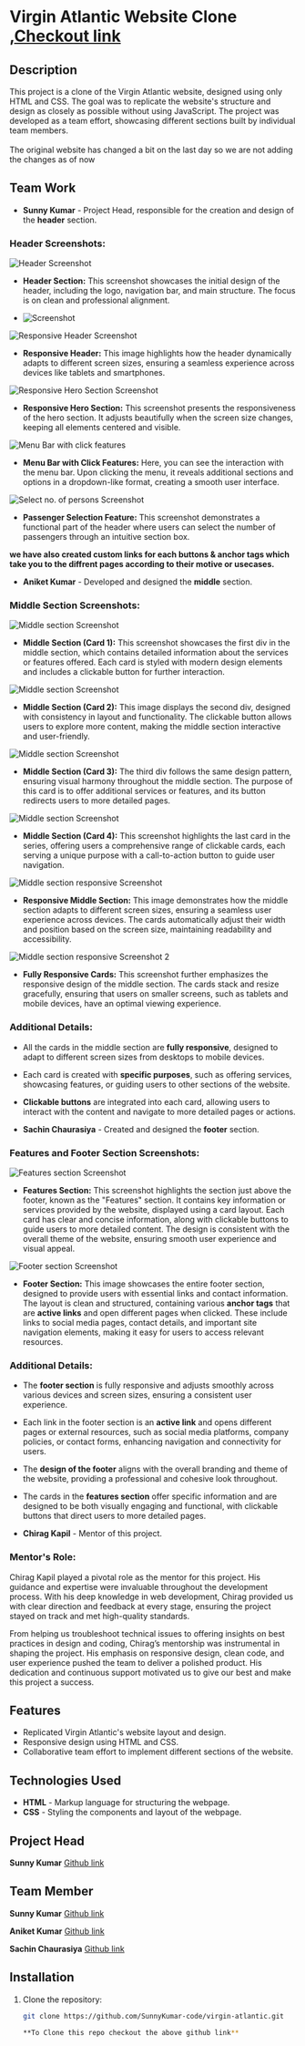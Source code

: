 # Virgin Atlantic Website Clone ,[Checkout link](https://sunnykumar-code.github.io/virgin-atlantic/)


## Description
This project is a clone of the Virgin Atlantic website, designed using only HTML and CSS. The goal was to replicate the website's structure and design as closely as possible without using JavaScript. The project was developed as a team effort, showcasing different sections built by individual team members.
<br>
<br>
The original website has changed a bit on the last day so we are not adding the changes as of now

## Team Work
- **Sunny Kumar** - Project Head, responsible for the creation and design of the **header** section.

### Header Screenshots:

![Header Screenshot](./Assets/header-screenshot-part1.jpg)
- **Header Section:** This screenshot showcases the initial design of the header, including the logo, navigation bar, and main structure. The focus is on clean and professional alignment.

- ![Screenshot](./Assets/header-screenshot-part2.jpg)

![Responsive Header Screenshot](./Assets/header-part3.png)
- **Responsive Header:** This image highlights how the header dynamically adapts to different screen sizes, ensuring a seamless experience across devices like tablets and smartphones.

![Responsive Hero Section Screenshot](./Assets/resoponsive%20hero-section.png)
- **Responsive Hero Section:** This screenshot presents the responsiveness of the hero section. It adjusts beautifully when the screen size changes, keeping all elements centered and visible.

![Menu Bar with click features](./Assets/menu-bar-on-click.jpg)
- **Menu Bar with Click Features:** Here, you can see the interaction with the menu bar. Upon clicking the menu, it reveals additional sections and options in a dropdown-like format, creating a smooth user interface.

![Select no. of persons Screenshot](./Assets/add-people-using-section-box.jpg)
- **Passenger Selection Feature:** This screenshot demonstrates a functional part of the header where users can select the number of passengers through an intuitive section box.

**we have also created custom links for each buttons & anchor tags which take you to the diffrent pages according to their motive or usecases.**


- **Aniket Kumar** - Developed and designed the **middle** section.

### Middle Section Screenshots:

![Middle section Screenshot](./Assets/middle-section-card1.jpg)
- **Middle Section (Card 1):** This screenshot showcases the first div in the middle section, which contains detailed information about the services or features offered. Each card is styled with modern design elements and includes a clickable button for further interaction.

![Middle section Screenshot](./Assets/middle-section-card2.jpg)
- **Middle Section (Card 2):** This image displays the second div, designed with consistency in layout and functionality. The clickable button allows users to explore more content, making the middle section interactive and user-friendly.

![Middle section Screenshot](./Assets/middle-section-card3.jpg)
- **Middle Section (Card 3):** The third div follows the same design pattern, ensuring visual harmony throughout the middle section. The purpose of this card is to offer additional services or features, and its button redirects users to more detailed pages.

![Middle section Screenshot](./Assets/middle-section-card4.jpg)
- **Middle Section (Card 4):** This screenshot highlights the last card in the series, offering users a comprehensive range of clickable cards, each serving a unique purpose with a call-to-action button to guide user navigation.

![Middle section responsive Screenshot](./Assets/middle-section-card-responsive.jpg)
- **Responsive Middle Section:** This image demonstrates how the middle section adapts to different screen sizes, ensuring a seamless user experience across devices. The cards automatically adjust their width and position based on the screen size, maintaining readability and accessibility.

![Middle section responsive Screenshot 2](./Assets/middle-section-card-responsive2.jpg)
- **Fully Responsive Cards:** This screenshot further emphasizes the responsive design of the middle section. The cards stack and resize gracefully, ensuring that users on smaller screens, such as tablets and mobile devices, have an optimal viewing experience.

### Additional Details:
- All the cards in the middle section are **fully responsive**, designed to adapt to different screen sizes from desktops to mobile devices.
- Each card is created with **specific purposes**, such as offering services, showcasing features, or guiding users to other sections of the website.
- **Clickable buttons** are integrated into each card, allowing users to interact with the content and navigate to more detailed pages or actions.


- **Sachin Chaurasiya** - Created and designed the **footer** section.

### Features and Footer Section Screenshots:

![Features section Screenshot](./Assets/features-section+card.jpg)
- **Features Section:** This screenshot highlights the section just above the footer, known as the "Features" section. It contains key information or services provided by the website, displayed using a card layout. Each card has clear and concise information, along with clickable buttons to guide users to more detailed content. The design is consistent with the overall theme of the website, ensuring smooth user experience and visual appeal.

![Footer section Screenshot](./Assets/footer-section.jpg)
- **Footer Section:** This image showcases the entire footer section, designed to provide users with essential links and contact information. The layout is clean and structured, containing various **anchor tags** that are **active links** and open different pages when clicked. These include links to social media pages, contact details, and important site navigation elements, making it easy for users to access relevant resources.

### Additional Details:
- The **footer section** is fully responsive and adjusts smoothly across various devices and screen sizes, ensuring a consistent user experience.
- Each link in the footer section is an **active link** and opens different pages or external resources, such as social media platforms, company policies, or contact forms, enhancing navigation and connectivity for users.
- The **design of the footer** aligns with the overall branding and theme of the website, providing a professional and cohesive look throughout.
- The cards in the **features section** offer specific information and are designed to be both visually engaging and functional, with clickable buttons that direct users to more detailed pages.




- **Chirag Kapil** - Mentor of this project.

### Mentor's Role:
Chirag Kapil played a pivotal role as the mentor for this project. His guidance and expertise were invaluable throughout the development process. With his deep knowledge in web development, Chirag provided us with clear direction and feedback at every stage, ensuring the project stayed on track and met high-quality standards. 

From helping us troubleshoot technical issues to offering insights on best practices in design and coding, Chirag’s mentorship was instrumental in shaping the project. His emphasis on responsive design, clean code, and user experience pushed the team to deliver a polished product. His dedication and continuous support motivated us to give our best and make this project a success.




## Features
- Replicated Virgin Atlantic's website layout and design.
- Responsive design using HTML and CSS.
- Collaborative team effort to implement different sections of the website.

## Technologies Used
- **HTML** - Markup language for structuring the webpage.
- **CSS** - Styling the components and layout of the webpage.

## Project Head
**Sunny Kumar** 
[Github link](https://github.com/SunnyKumar-code)



## Team Member
**Sunny Kumar** 
[Github link](https://github.com/SunnyKumar-code)

**Aniket Kumar**
[Github link](https://github.com/shinigl)

**Sachin Chaurasiya**
[Github link](https://github.com/chaurasiya-sachin)



## Installation
1. Clone the repository:
   ```bash
   git clone https://github.com/SunnyKumar-code/virgin-atlantic.git

   **To Clone this repo checkout the above github link**
